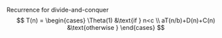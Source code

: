 Recurrence for divide-and-conquer
$$
T(n) = \begin{cases}
   \Theta(1) &\text{if } n<c \\
   aT(n/b)+D(n)+C(n) &\text{otherwise }
\end{cases}
$$